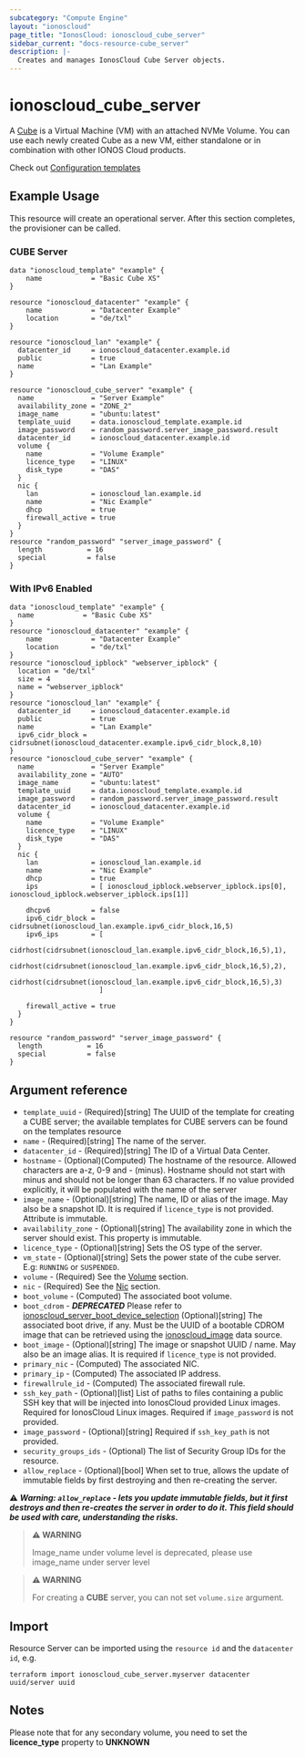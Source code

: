 ```yaml
---
subcategory: "Compute Engine"
layout: "ionoscloud"
page_title: "IonosCloud: ionoscloud_cube_server"
sidebar_current: "docs-resource-cube_server"
description: |-
  Creates and manages IonosCloud Cube Server objects.
---
```


# ionoscloud_cube_server

A [Cube](https://docs.ionos.com/cloud/compute-services/cubes/overview) is a Virtual Machine (VM) with an attached NVMe Volume. You can use each newly created Cube as a new VM, either standalone or in combination with other IONOS Cloud products.

Check out [Configuration templates](https://docs.ionos.com/cloud/compute-services/cubes/overview#basic-cubes)

## Example Usage

This resource will create an operational server. After this section completes, the provisioner can be called.

### CUBE Server

```hcl
data "ionoscloud_template" "example" {
    name            = "Basic Cube XS"
}

resource "ionoscloud_datacenter" "example" {
	name            = "Datacenter Example"
	location        = "de/txl"
}

resource "ionoscloud_lan" "example" {
  datacenter_id     = ionoscloud_datacenter.example.id
  public            = true
  name              = "Lan Example"
}

resource "ionoscloud_cube_server" "example" {
  name              = "Server Example"
  availability_zone = "ZONE_2"
  image_name        = "ubuntu:latest"
  template_uuid     = data.ionoscloud_template.example.id
  image_password    = random_password.server_image_password.result
  datacenter_id     = ionoscloud_datacenter.example.id
  volume {
    name            = "Volume Example"
    licence_type    = "LINUX" 
    disk_type       = "DAS"
  }
  nic {
    lan             = ionoscloud_lan.example.id
    name            = "Nic Example"
    dhcp            = true
    firewall_active = true
  }
}
resource "random_password" "server_image_password" {
  length           = 16
  special          = false
}
```

### With IPv6 Enabled

```hcl
data "ionoscloud_template" "example" {
  name            = "Basic Cube XS"
}
resource "ionoscloud_datacenter" "example" {
	name            = "Datacenter Example"
	location        = "de/txl"
}
resource "ionoscloud_ipblock" "webserver_ipblock" {
  location = "de/txl"
  size = 4
  name = "webserver_ipblock"
}
resource "ionoscloud_lan" "example" {
  datacenter_id     = ionoscloud_datacenter.example.id
  public            = true
  name              = "Lan Example"
  ipv6_cidr_block = cidrsubnet(ionoscloud_datacenter.example.ipv6_cidr_block,8,10)
}
resource "ionoscloud_cube_server" "example" {
  name              = "Server Example"
  availability_zone = "AUTO"
  image_name        = "ubuntu:latest"
  template_uuid     = data.ionoscloud_template.example.id
  image_password    = random_password.server_image_password.result
  datacenter_id     = ionoscloud_datacenter.example.id
  volume {
    name            = "Volume Example"
    licence_type    = "LINUX" 
    disk_type       = "DAS"
  }
  nic {
    lan             = ionoscloud_lan.example.id
    name            = "Nic Example"
    dhcp            = true
    ips             = [ ionoscloud_ipblock.webserver_ipblock.ips[0], ionoscloud_ipblock.webserver_ipblock.ips[1]]
    
    dhcpv6          = false
    ipv6_cidr_block = cidrsubnet(ionoscloud_lan.example.ipv6_cidr_block,16,5)
    ipv6_ips        = [ 
                        cidrhost(cidrsubnet(ionoscloud_lan.example.ipv6_cidr_block,16,5),1),
                        cidrhost(cidrsubnet(ionoscloud_lan.example.ipv6_cidr_block,16,5),2),
                        cidrhost(cidrsubnet(ionoscloud_lan.example.ipv6_cidr_block,16,5),3)
                      ]

    firewall_active = true
  }
}

resource "random_password" "server_image_password" {
  length           = 16
  special          = false
}
```

## Argument reference

- `template_uuid` - (Required)[string] The UUID of the template for creating a CUBE server; the available templates for CUBE servers can be found on the templates resource
- `name` - (Required)[string] The name of the server.
- `datacenter_id` - (Required)[string] The ID of a Virtual Data Center.
- `hostname` - (Optional)(Computed) The hostname of the resource. Allowed characters are a-z, 0-9 and - (minus). Hostname should not start with minus and should not be longer than 63 characters. If no value provided explicitly, it will be populated with the name of the server
- `image_name` - (Optional)[string] The name, ID or alias of the image. May also be a snapshot ID. It is required if `licence_type` is not provided. Attribute is immutable.
- `availability_zone` - (Optional)[string] The availability zone in which the server should exist. This property is immutable.
- `licence_type` - (Optional)[string] Sets the OS type of the server.
- `vm_state` - (Optional)[string] Sets the power state of the cube server. E.g: `RUNNING` or `SUSPENDED`.
- `volume` - (Required) See the [Volume](volume.md) section.
- `nic` - (Required) See the [Nic](nic.md) section.
- `boot_volume` - (Computed) The associated boot volume.
- `boot_cdrom` - ***DEPRECATED*** Please refer to [ionoscloud_server_boot_device_selection](server_boot_device_selection.md) (Optional)[string] The associated boot drive, if any. Must be the UUID of a bootable CDROM image that can be retrieved using the [ionoscloud_image](../data-sources/image.md) data source.
- `boot_image` - (Optional)[string] The image or snapshot UUID / name. May also be an image alias. It is required if `licence_type` is not provided.
- `primary_nic` - (Computed) The associated NIC.
- `primary_ip` - (Computed) The associated IP address.
- `firewallrule_id` - (Computed) The associated firewall rule.
- `ssh_key_path` - (Optional)[list] List of paths to files containing a public SSH key that will be injected into IonosCloud provided Linux images. Required for IonosCloud Linux images. Required if `image_password` is not provided.
- `image_password` - (Optional)[string] Required if `ssh_key_path` is not provided.
- `security_groups_ids` - (Optional) The list of Security Group IDs for the resource.
- `allow_replace` - (Optional)[bool] When set to true, allows the update of immutable fields by first destroying and then re-creating the server.

⚠️ **_Warning: `allow_replace` - lets you update immutable fields, but it first destroys and then re-creates the server in order to do it. This field should be used with care, understanding the risks._**

> **⚠ WARNING** 
> 
> Image_name under volume level is deprecated, please use image_name under server level


> **⚠ WARNING**
> 
> For creating a **CUBE** server, you can not set `volume.size` argument.
>

## Import

Resource Server can be imported using the `resource id` and the `datacenter id`, e.g.

```shell
terraform import ionoscloud_cube_server.myserver datacenter uuid/server uuid
```

## Notes

Please note that for any secondary volume, you need to set the **licence_type** property to **UNKNOWN**
